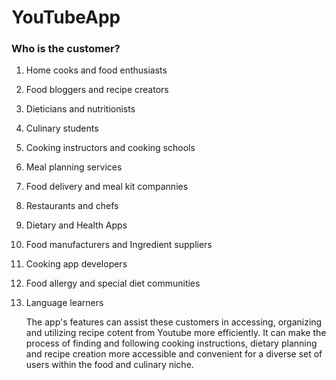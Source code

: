 # YouTubeApp

### Who is the customer?
1. Home cooks and food enthusiasts
2. Food bloggers and recipe creators
3. Dieticians and nutritionists
4. Culinary students
5. Cooking instructors and cooking schools
6. Meal planning services
7. Food delivery and meal kit compannies
8. Restaurants and chefs
9. Dietary and Health Apps
10. Food manufacturers and Ingredient suppliers
11. Cooking app developers
12. Food allergy and special  diet communities
13. Language learners

    The app's features can assist these customers in accessing, organizing and utilizing recipe cotent from Youtube more efficiently. It can make the process of finding and following cooking instructions, dietary planning and recipe creation more accessible and convenient for a diverse set of users within the food and culinary niche.
